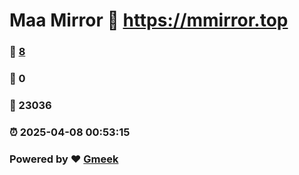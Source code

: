 # Maa Mirror :link: https://mmirror.top 
### :page_facing_up: [8](https://mmirror.top/tag.html) 
### :speech_balloon: 0 
### :hibiscus: 23036 
### :alarm_clock: 2025-04-08 00:53:15 
### Powered by :heart: [Gmeek](https://github.com/Meekdai/Gmeek)
